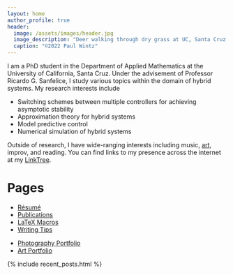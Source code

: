 ```yaml
---
layout: home
author_profile: true
header:
  image: /assets/images/header.jpg
  image_description: "Deer walking through dry grass at UC, Santa Cruz."
  caption: "©2022 Paul Wintz"
---
```


<!-- # About -->

I am a PhD student in the Department of Applied Mathematics at the University of California, Santa Cruz. Under the advisement of Professor Ricardo G. Sanfelice, I study various topics within the domain of hybrid systems. My research interests include 
- Switching schemes between multiple controllers for achieving asymptotic stability
- Approximation theory for hybrid systems
- Model predictive control
- Numerical simulation of hybrid systems

Outside of research, I have wide-ranging interests including music, [art](/art/), improv, and reading. You can find links to my presence across the internet at my [LinkTree](https://linktr.ee/paulwintz). 

# Pages
- [Résumé](/resume)
- [Publications](/publications)
- [LaTeX Macros](/latex-macros/)
- [Writing Tips](/writing-tips/)
<!-- - [Music](/music) -->
- [Photography Portfolio](/photography/)
- [Art Portfolio](/art/)

{% include recent_posts.html %}